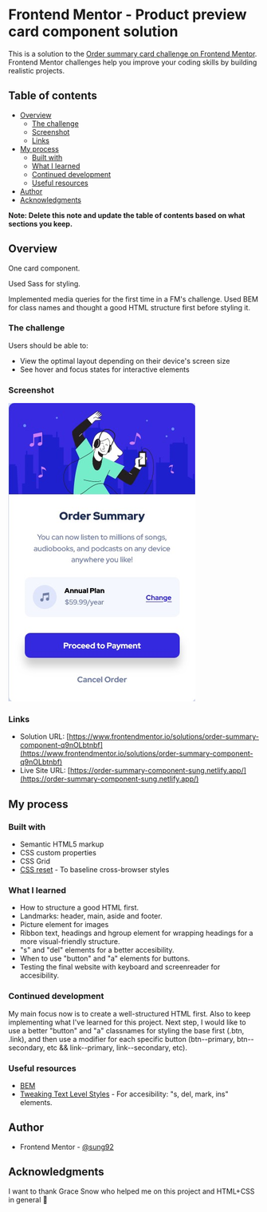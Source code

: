 # Frontend Mentor - Product preview card component solution

This is a solution to the [Order summary card challenge on Frontend Mentor](https://www.frontendmentor.io/challenges/order-summary-component-QlPmajDUj). Frontend Mentor challenges help you improve your coding skills by building realistic projects.

## Table of contents

- [Overview](#overview)
  - [The challenge](#the-challenge)
  - [Screenshot](#screenshot)
  - [Links](#links)
- [My process](#my-process)
  - [Built with](#built-with)
  - [What I learned](#what-i-learned)
  - [Continued development](#continued-development)
  - [Useful resources](#useful-resources)
- [Author](#author)
- [Acknowledgments](#acknowledgments)

**Note: Delete this note and update the table of contents based on what sections you keep.**

## Overview

One card component.

Used Sass for styling.

Implemented media queries for the first time in a FM's challenge.
Used BEM for class names and thought a good HTML structure first before styling it.

### The challenge

Users should be able to:

- View the optimal layout depending on their device's screen size
- See hover and focus states for interactive elements

### Screenshot

![Product view](image.png)

### Links

- Solution URL: [https://www.frontendmentor.io/solutions/order-summary-component-q9nOLbtnbf](https://www.frontendmentor.io/solutions/order-summary-component-q9nOLbtnbf)
- Live Site URL: [https://order-summary-component-sung.netlify.app/](https://order-summary-component-sung.netlify.app/)

## My process

### Built with

- Semantic HTML5 markup
- CSS custom properties
- CSS Grid
- [CSS reset](https://github.com/mayank99/reset.css) - To baseline cross-browser styles

### What I learned

- How to structure a good HTML first.
- Landmarks: header, main, aside and footer.
- Picture element for images
- Ribbon text, headings and hgroup element for wrapping headings for a more visual-friendly structure.
- "s" and "del" elements for a better accesibility.
- When to use "button" and "a" elements for buttons.
- Testing the final website with keyboard and screenreader for accesibility.

### Continued development

My main focus now is to create a well-structured HTML first. Also to keep implementing what I've learned for this project. Next step, I would like to use a better "button" and "a" classnames for styling the base first (.btn, .link), and then use a modifier for each specific button (btn--primary, btn--secondary, etc &&  link--primary, link--secondary, etc).

### Useful resources

- [BEM](https://getbem.com/introduction/)
- [Tweaking Text Level Styles](https://adrianroselli.com/2017/12/tweaking-text-level-styles.html) - For accesibility: "s, del, mark, ins" elements.

## Author

- Frontend Mentor - [@sung92](https://www.frontendmentor.io/profile/sung92)

## Acknowledgments

I want to thank Grace Snow who helped me on this project and HTML+CSS in general 🙌